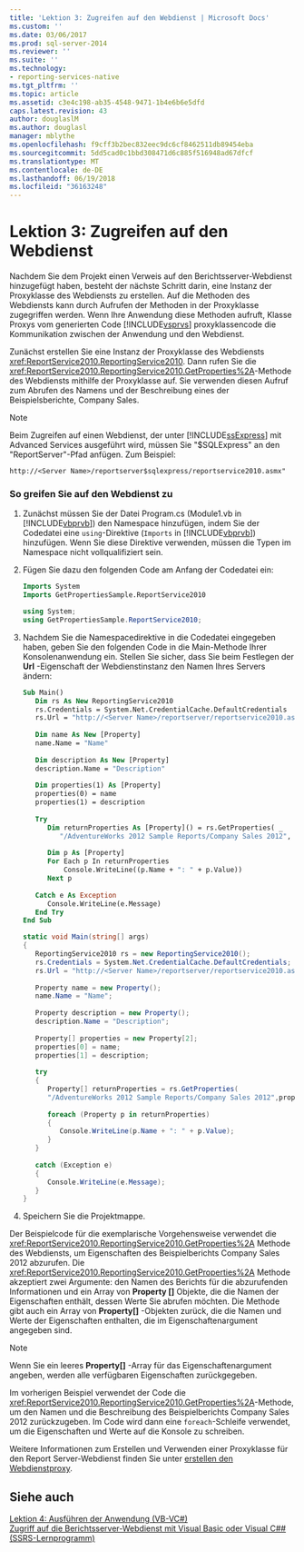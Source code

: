 ```yaml
---
title: 'Lektion 3: Zugreifen auf den Webdienst | Microsoft Docs'
ms.custom: ''
ms.date: 03/06/2017
ms.prod: sql-server-2014
ms.reviewer: ''
ms.suite: ''
ms.technology:
- reporting-services-native
ms.tgt_pltfrm: ''
ms.topic: article
ms.assetid: c3e4c198-ab35-4548-9471-1b4e6b6e5dfd
caps.latest.revision: 43
author: douglaslM
ms.author: douglasl
manager: mblythe
ms.openlocfilehash: f9cff3b2bec832eec9dc6cf8462511db89454eba
ms.sourcegitcommit: 5dd5cad0c1bbd308471d6c885f516948ad67dfcf
ms.translationtype: MT
ms.contentlocale: de-DE
ms.lasthandoff: 06/19/2018
ms.locfileid: "36163248"
---
```

# <a name="lesson-3-accessing-the-web-service"></a>Lektion 3: Zugreifen auf den Webdienst
  Nachdem Sie dem Projekt einen Verweis auf den Berichtsserver-Webdienst hinzugefügt haben, besteht der nächste Schritt darin, eine Instanz der Proxyklasse des Webdiensts zu erstellen. Auf die Methoden des Webdiensts kann durch Aufrufen der Methoden in der Proxyklasse zugegriffen werden. Wenn Ihre Anwendung diese Methoden aufruft, Klasse Proxys vom generierten Code [!INCLUDE[vsprvs](../includes/vsprvs-md.md)] proxyklassencode die Kommunikation zwischen der Anwendung und den Webdienst.  
  
 Zunächst erstellen Sie eine Instanz der Proxyklasse des Webdiensts <xref:ReportService2010.ReportingService2010>. Dann rufen Sie die <xref:ReportService2010.ReportingService2010.GetProperties%2A>-Methode des Webdiensts mithilfe der Proxyklasse auf. Sie verwenden diesen Aufruf zum Abrufen des Namens und der Beschreibung eines der Beispielsberichte, Company Sales.  
  
> [!NOTE]  
>  Beim Zugreifen auf einen Webdienst, der unter [!INCLUDE[ssExpress](../includes/ssexpress-md.md)] mit Advanced Services ausgeführt wird, müssen Sie "$SQLExpress" an den "ReportServer"-Pfad anfügen. Zum Beispiel:  
>   
>  `http://<Server Name>/reportserver$sqlexpress/reportservice2010.asmx"`  
  
### <a name="to-access-the-web-service"></a>So greifen Sie auf den Webdienst zu  
  
1.  Zunächst müssen Sie der Datei Program.cs (Module1.vb in [!INCLUDE[vbprvb](../includes/vbprvb-md.md)]) den Namespace hinzufügen, indem Sie der Codedatei eine `using`-Direktive (`Imports` in [!INCLUDE[vbprvb](../includes/vbprvb-md.md)]) hinzufügen. Wenn Sie diese Direktive verwenden, müssen die Typen im Namespace nicht vollqualifiziert sein.  
  
2.  Fügen Sie dazu den folgenden Code am Anfang der Codedatei ein:  
  
    ```vb  
    Imports System  
    Imports GetPropertiesSample.ReportService2010  
    ```  
  
    ```csharp  
    using System;  
    using GetPropertiesSample.ReportService2010;  
    ```  
  
3.  Nachdem Sie die Namespacedirektive in die Codedatei eingegeben haben, geben Sie den folgenden Code in die Main-Methode Ihrer Konsolenanwendung ein. Stellen Sie sicher, dass Sie beim Festlegen der **Url** -Eigenschaft der Webdienstinstanz den Namen Ihres Servers ändern:  
  
    ```vb  
    Sub Main()  
       Dim rs As New ReportingService2010  
       rs.Credentials = System.Net.CredentialCache.DefaultCredentials  
       rs.Url = "http://<Server Name>/reportserver/reportservice2010.asmx"  
  
       Dim name As New [Property]  
       name.Name = "Name"  
  
       Dim description As New [Property]  
       description.Name = "Description"  
  
       Dim properties(1) As [Property]  
       properties(0) = name  
       properties(1) = description  
  
       Try  
          Dim returnProperties As [Property]() = rs.GetProperties( _  
             "/AdventureWorks 2012 Sample Reports/Company Sales 2012", properties)  
  
          Dim p As [Property]  
          For Each p In returnProperties  
              Console.WriteLine((p.Name + ": " + p.Value))  
          Next p  
  
       Catch e As Exception  
          Console.WriteLine(e.Message)  
       End Try  
    End Sub  
    ```  
  
    ```csharp  
    static void Main(string[] args)  
    {  
       ReportingService2010 rs = new ReportingService2010();  
       rs.Credentials = System.Net.CredentialCache.DefaultCredentials;  
       rs.Url = "http://<Server Name>/reportserver/reportservice2010.asmx";  
  
       Property name = new Property();  
       name.Name = "Name";  
  
       Property description = new Property();  
       description.Name = "Description";  
  
       Property[] properties = new Property[2];  
       properties[0] = name;  
       properties[1] = description;  
  
       try  
       {  
          Property[] returnProperties = rs.GetProperties(  
          "/AdventureWorks 2012 Sample Reports/Company Sales 2012",properties);  
  
          foreach (Property p in returnProperties)  
          {  
             Console.WriteLine(p.Name + ": " + p.Value);  
          }  
       }  
  
       catch (Exception e)  
       {  
          Console.WriteLine(e.Message);  
       }  
    }  
    ```  
  
4.  Speichern Sie die Projektmappe.  
  
 Der Beispielcode für die exemplarische Vorgehensweise verwendet die <xref:ReportService2010.ReportingService2010.GetProperties%2A> Methode des Webdiensts, um Eigenschaften des Beispielberichts Company Sales 2012 abzurufen. Die <xref:ReportService2010.ReportingService2010.GetProperties%2A> Methode akzeptiert zwei Argumente: den Namen des Berichts für die abzurufenden Informationen und ein Array von **Property []** Objekte, die die Namen der Eigenschaften enthält, dessen Werte Sie abrufen möchten. Die Methode gibt auch ein Array von **Property[]** -Objekten zurück, die die Namen und Werte der Eigenschaften enthalten, die im Eigenschaftenargument angegeben sind.  
  
> [!NOTE]  
>  Wenn Sie ein leeres **Property[]** -Array für das Eigenschaftenargument angeben, werden alle verfügbaren Eigenschaften zurückgegeben.  
  
 Im vorherigen Beispiel verwendet der Code die <xref:ReportService2010.ReportingService2010.GetProperties%2A>-Methode, um den Namen und die Beschreibung des Beispielberichts Company Sales 2012 zurückzugeben. Im Code wird dann eine `foreach`-Schleife verwendet, um die Eigenschaften und Werte auf die Konsole zu schreiben.  
  
 Weitere Informationen zum Erstellen und Verwenden einer Proxyklasse für den Report Server-Webdienst finden Sie unter [erstellen den Webdienstproxy](../reporting-services/report-server-web-service/net-framework/creating-the-web-service-proxy.md).  
  
## <a name="see-also"></a>Siehe auch  
 [Lektion 4: Ausführen der Anwendung &#40;VB-VC&#35;&#41;](../../2014/tutorials/lesson-4-running-the-application-vb-vcsharp.md)   
 [Zugriff auf die Berichtsserver-Webdienst mit Visual Basic oder Visual C#&#35; &#40;SSRS-Lernprogramm&#41;](../../2014/tutorials/access-report-server-web-service-vb-vcsharp-ssrs-tutorial.md)  
  
  